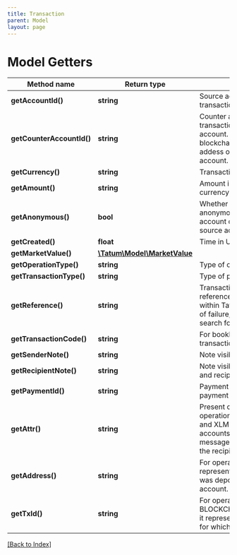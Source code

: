 ```yaml
---
title: Transaction
parent: Model
layout: page
---
```


# Model Getters

Method name | Return type | Description | Notes
------------ | ------------- | ------------- | -------------
**getAccountId()** | **string** | Source account - source of transaction(s) |
**getCounterAccountId()** | **string** | Counter account - transaction(s) destination account. In case of blockchain recipient, this is addess of blockchain account. | [optional]
**getCurrency()** | **string** | Transaction currency |
**getAmount()** | **string** | Amount in account's currency |
**getAnonymous()** | **bool** | Whether the transaction is anonymous. If true, counter account owner does not see source account. |
**getCreated()** | **float** | Time in UTC of transaction. |
**getMarketValue()** | [**\Tatum\Model\MarketValue**](MarketValue.md) |  |
**getOperationType()** | **string** | Type of operation. |
**getTransactionType()** | **string** | Type of payment. |
**getReference()** | **string** | Transaction internal reference - unique identifier within Tatum ledger. In order of failure, use this value to search for problems. |
**getTransactionCode()** | **string** | For bookkeeping to distinct transaction purpose. | [optional]
**getSenderNote()** | **string** | Note visible for sender. | [optional]
**getRecipientNote()** | **string** | Note visible for both sender and recipient. | [optional]
**getPaymentId()** | **string** | Payment ID defined in payment order by sender. | [optional]
**getAttr()** | **string** | Present only for operationType WITHDRAWAL and XLM / XRP based accounts it represents message or destinationTag of the recipient, if present. | [optional]
**getAddress()** | **string** | For operationType DEPOSIT it represents address, on which was deposit credited for the account. | [optional]
**getTxId()** | **string** | For operationType DEPOSIT, BLOCKCHAIN_TRANSACTION it represents transaction id, for which deposit occured. | [optional]

[[Back to Index]](../index.md)
